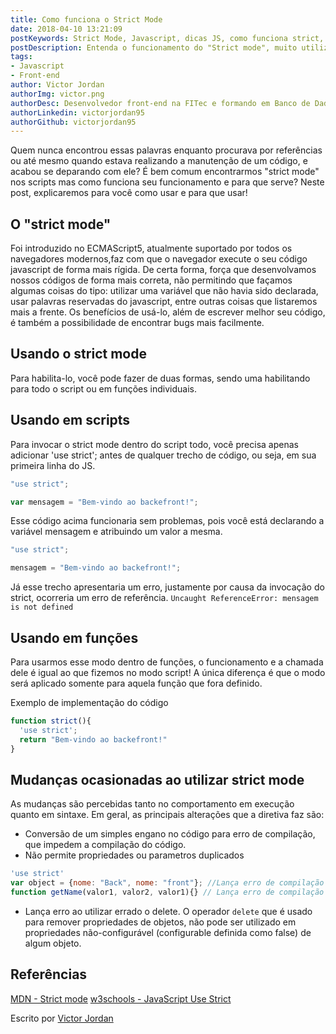 ```yaml
---
title: Como funciona o Strict Mode
date: 2018-04-10 13:21:09
postKeywords: Strict Mode, Javascript, dicas JS, como funciona strict, modo strict
postDescription: Entenda o funcionamento do "Strict mode", muito utilizado no desenvolvimento de scripts em Javascript
tags: 
- Javascript
- Front-end
author: Victor Jordan
authorImg: victor.png
authorDesc: Desenvolvedor front-end na FITec e formando em Banco de Dados pela Fatec, apaixonado por usabilidade, performance e UX!
authorLinkedin: victorjordan95
authorGithub: victorjordan95
---
```



Quem nunca encontrou essas palavras enquanto procurava por referências ou até mesmo quando estava realizando a manutenção de um código, e acabou se deparando com ele?
É bem comum encontrarmos "strict mode" nos scripts mas como funciona seu funcionamento e para que serve? Neste post, explicaremos para você como usar e para que usar!

<!-- more -->

## O "strict mode"

Foi introduzido no ECMAScript5, atualmente suportado por todos os navegadores modernos,faz com que o navegador execute o seu código javascript de forma mais rígida. De certa forma, força que desenvolvamos nossos códigos de forma mais correta, não permitindo que façamos algumas coisas do tipo: utilizar uma variável que não havia sido declarada, usar palavras reservadas do javascript, entre outras coisas que listaremos mais a frente. Os benefícios de usá-lo, além de escrever melhor seu código, é também a possibilidade de encontrar bugs mais facilmente.

## Usando o strict mode
Para habilita-lo, você pode fazer de duas formas, sendo uma habilitando para todo o script ou em funções individuais. 

## Usando em scripts
Para invocar o strict mode dentro do script todo, você precisa apenas adicionar 'use strict'; antes de qualquer trecho de código, ou seja, em sua primeira linha do JS.

``` javascript
"use strict";

var mensagem = "Bem-vindo ao backefront!";
```
Esse código acima funcionaria sem problemas, pois você está declarando a variável mensagem e atribuindo um valor a mesma. 

``` javascript
"use strict";

mensagem = "Bem-vindo ao backefront!";
```
Já esse trecho apresentaria um erro, justamente por causa da invocação do strict, ocorreria um erro de referência. 
`Uncaught ReferenceError: mensagem is not defined`

## Usando em funções

Para usarmos esse modo dentro de funções, o funcionamento e a chamada dele é igual ao que fizemos no modo script! A única diferença é que o modo será aplicado somente para aquela função que fora definido. 

Exemplo de implementação do código
``` javascript
function strict(){
  'use strict';
  return "Bem-vindo ao backefront!"
}
```

## Mudanças ocasionadas ao utilizar strict mode

As mudanças são percebidas tanto no comportamento em execução quanto em sintaxe. Em geral, as principais alterações que a diretiva faz são: 

- Conversão de um simples engano no código para erro de compilação, que impedem a compilação do código.
- Não permite propriedades ou parametros duplicados
``` javascript
'use strict'
var object = {nome: "Back", nome: "front"}; //Lança erro de compilação
function getName(valor1, valor2, valor1){} // Lança erro de compilação
```
- Lança erro ao utilizar errado o delete. O operador `delete` que é usado para remover propriedades de objetos, não pode ser utilizado em propriedades não-configurável (configurable definida como false) de algum objeto.

## Referências

[MDN - Strict mode](https://developer.mozilla.org/pt-BR/docs/Web/JavaScript/Reference/Strict_mode)
[w3schools - JavaScript Use Strict](https://www.w3schools.com/js/js_strict.asp)

Escrito por [Victor Jordan](https://www.linkedin.com/in/victorjordan95/)
